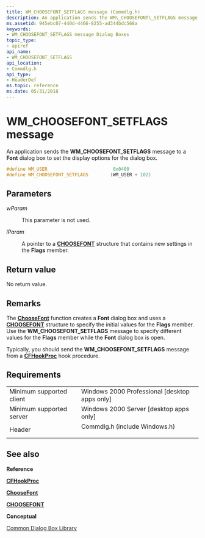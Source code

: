 ```yaml
---
title: WM_CHOOSEFONT_SETFLAGS message (Commdlg.h)
description: An application sends the WM\_CHOOSEFONT\_SETFLAGS message to a Font dialog box to set the display options for the dialog box.
ms.assetid: 945ebc07-440d-4466-8255-ad344bdc568a
keywords:
- WM_CHOOSEFONT_SETFLAGS message Dialog Boxes
topic_type:
- apiref
api_name:
- WM_CHOOSEFONT_SETFLAGS
api_location:
- Commdlg.h
api_type:
- HeaderDef
ms.topic: reference
ms.date: 05/31/2018
---
```


# WM\_CHOOSEFONT\_SETFLAGS message

An application sends the **WM\_CHOOSEFONT\_SETFLAGS** message to a **Font** dialog box to set the display options for the dialog box.


```C++
#define WM_USER                        0x0400
#define WM_CHOOSEFONT_SETFLAGS        (WM_USER + 102)
```



## Parameters

<dl> <dt>

*wParam* 
</dt> <dd>

This parameter is not used.

</dd> <dt>

*lParam* 
</dt> <dd>

A pointer to a [**CHOOSEFONT**](/windows/win32/api/commdlg/ns-commdlg-choosefonta) structure that contains new settings in the **Flags** member.

</dd> </dl>

## Return value

No return value.

## Remarks

The [**ChooseFont**](/windows/win32/api/commdlg/ns-commdlg-choosefonta) function creates a **Font** dialog box and uses a [**CHOOSEFONT**](/windows/win32/api/commdlg/ns-commdlg-choosefonta) structure to specify the initial values for the **Flags** member. Use the **WM\_CHOOSEFONT\_SETFLAGS** message to specify different values for the **Flags** member while the **Font** dialog box is open.

Typically, you should send the **WM\_CHOOSEFONT\_SETFLAGS** message from a [**CFHookProc**](https://msdn.microsoft.com/library/ms646909(v=VS.85).aspx) hook procedure.

## Requirements



|                                     |                                                                                                          |
|-------------------------------------|----------------------------------------------------------------------------------------------------------|
| Minimum supported client<br/> | Windows 2000 Professional \[desktop apps only\]<br/>                                               |
| Minimum supported server<br/> | Windows 2000 Server \[desktop apps only\]<br/>                                                     |
| Header<br/>                   | <dl> <dt>Commdlg.h (include Windows.h)</dt> </dl> |



## See also

<dl> <dt>

**Reference**
</dt> <dt>

[**CFHookProc**](https://msdn.microsoft.com/library/ms646909(v=VS.85).aspx)
</dt> <dt>

[**ChooseFont**](/windows/win32/api/commdlg/ns-commdlg-choosefonta)
</dt> <dt>

[**CHOOSEFONT**](/windows/win32/api/commdlg/ns-commdlg-choosefonta)
</dt> <dt>

**Conceptual**
</dt> <dt>

[Common Dialog Box Library](common-dialog-box-library.md)
</dt> </dl>

 

 





